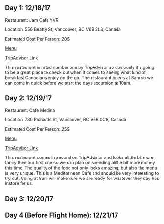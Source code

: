 <h2>Day 1: 12/18/17</h2>
<p>Restaurant: Jam Cafe YVR</p>
<p>Location: 556 Beatty St, Vancouver, BC V6B 2L3, Canada</p>
<p>Estimated Cost Per Person: 20$</p>
<p><a href="http://jamcafes.com/vancouver/menu/">Menu</a></p>
<p><a href="https://www.tripadvisor.com/Restaurant_Review-g154943-d10224421-Reviews-Jam_Cafe_YVR-Vancouver_British_Columbia.html">TripAdvisor Link</a></p>
<p>
This restaurant is rated number one by TripAdvisor so obviously it's going to be a great place to check out when it comes to seeing what kind of breakfast Canadians enjoy on the go. The restaurant opens at 8am so we can come in quick before we start the days excursion at 10am.
</p>


<h2>Day 2: 12/19/17</h2>
<p>Restaurant: Cafe Medina</p>
<p>Location: 780 Richards St, Vancouver, BC V6B 0C8, Canada</p>
<p>Estimated Cost Per Person: 25$</p>
<p><a href="http://www.medinacafe.com/">Menu</a></p>
<p><a href="https://www.tripadvisor.com/Restaurant_Review-g154943-d1159855-Reviews-Cafe_Medina-Vancouver_British_Columbia.html">TripAdvisor Link</a></p>
<p>
This restaurant comes in second on TripAdvisior and looks alittle bit more fancy then our first one so we can plan on spending alittle bit more money this time. The quality of the food not only looks amazing, but also the menu is very unique. This is a Mediterinean Cafe and should be very interesting to try out. Going at 8am will make sure we are ready for whatever they day has instore for us. 
</p>




<h2>Day 3: 12/20/17</h2>




<h2>Day 4 (Before Flight Home): 12/21/17</h2>
